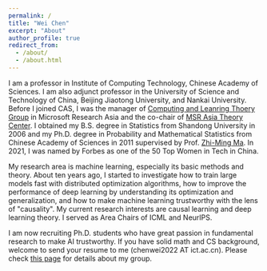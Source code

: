 ```yaml
---
permalink: /
title: "Wei Chen"
excerpt: "About"
author_profile: true
redirect_from: 
  - /about/
  - /about.html
---
```


I am a professor in Institute of Computing Technology, Chinese Academy of Sciences. I am also adjunct professor in the University of Science and Technology of China, Beijing Jiaotong University, and Nankai University. Before I joined CAS, I was the manager of [Computing and Leanring Thoery Group](https://www.microsoft.com/en-us/research/group/computing-and-learning-theory-group/) in Microsoft Research Asia and the co-chair of [MSR Asia Theory Center](https://www.microsoft.com/en-us/research/lab/microsoft-research-asia/articles/microsoft-research-asia-establishes-theory-center-to-strengthen-theoretical-foundation-of-ai/). I obtained my B.S. degree in Statistics from Shandong University in 2006 and my Ph.D. degree in Probability and Mathematical Statistics from Chinese Academy of Sciences in 2011 supervised by Prof. [Zhi-Ming Ma](http://homepage.amss.ac.cn/research/homePage/8eb59241e2e74d828fb84eec0efadba5/myHomePage.html). In 2021, I was named by Forbes as one of the 50 Top Women in Tech in China. 

My research area is machine learning, especially its basic methods and theory. About ten years ago, I started to investigate how to train large models fast with distributed optimization algorithms, how to improve the performance of deep learning by understanding its optimization and generalization, and how to make machine learning trustworthy with the lens of "causality". My current research interests are causal learning and deep learning theory. I served as Area Chairs of ICML and NeurIPS.



I am now recruiting Ph.D. students who have great passion in fundamental research to make AI trustworthy. If you have solid math and CS background, welcome to send your resume to me (chenwei2022 AT ict.ac.cn). Please check [this page](https://weichen-cas.github.io/Group/) for details about my group.

